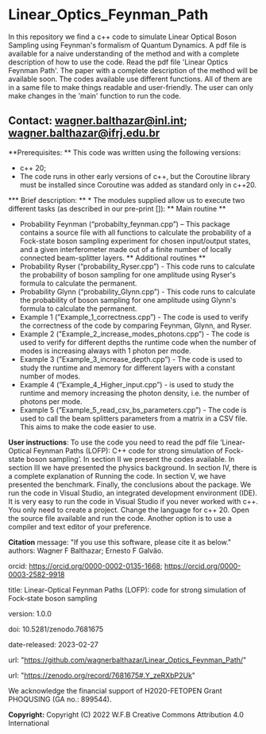 # Linear_Optics_Feynman_Path

In this repository we find a c++ code to simulate Linear Optical Boson Sampling using Feynman's formalism of Quantum Dynamics. 
A pdf file is available for a naive understanding of the method and with a complete description of how to use the code. Read the pdf file 'Linear Optics Feynman Path'. The paper with a complete description of the method will be available soon.
The codes available use different functions. All of them are in a same file to make things readable and user-friendly. The user can only make changes in the 'main' function to run the code.

Contact: wagner.balthazar@inl.int; wagner.balthazar@ifrj.edu.br
-------------------------------------------------------------------------------


**Prerequisites:
** This code was written using the following versions:
* c++ 20;
* The code runs in other early versions of c++, but the Coroutine library must be installed since Coroutine was added as standard only in c++20.

*** Brief description: ** *
The modules supplied allow us to execute two different tasks (as described in our pre-print []):
** Main routine **
* Probability Feynman (“probabilty_feynman.cpp”) – This package contains a source file with all functions to calculate the probability of a Fock-state boson sampling experiment for chosen input/output states, and a given interferometer made out of a finite number of locally connected beam-splitter layers.
** Additional routines **
* Probability Ryser (“probability_Ryser.cpp”) - This code runs to calculate the probability of boson sampling for one amplitude using Ryser's formula to calculate the permanent.
* Probability Glynn (“probability_Glynn.cpp”) - This code runs to calculate the probability of boson sampling for one amplitude using Glynn's formula to calculate the permanent. 
* Example 1 (”Example_1_correctness.cpp”) - The code is used to verify the correctness of the code by comparing Feynman, Glynn, and Ryser.
* Example 2 (”Example_2_increase_modes_photons.cpp”) - The code is used to verify for different depths the runtime code when the number of modes is increasing always
with 1 photon per mode. 
* Example 3 (”Example_3_increase_depth.cpp”) - The code is used to study the runtime and memory for different layers with a constant number of modes.
* Example 4 (”Example_4_Higher_input.cpp”) - is used to study the runtime and memory increasing the photon density, i.e. the number of photons per mode.
* Example 5 (”Example_5_read_csv_bs_parameters.cpp”) - The code is used to call the beam splitters parameters from a matrix in a CSV file. This aims to make the code easier to use.

**User instructions**:
To use the code you need to read the pdf file ‘Linear-Optical Feynman Paths (LOFP): C++ code for strong simulation of Fock-state boson sampling’. In section II we present the codes available. In section III we have presented the physics background. In section IV, there is a complete explanation of Running the code. In section V, we have presented the benchmark. Finally, the conclusions about the package.
We run the code in Visual Studio, an integrated development environment (IDE). It is very easy to run the code in Visual Studio if you never worked with c++. You only need to create a project. Change the language for c++ 20. Open the source file available and run the code. Another option is to use a compiler and text editor of your preference. 
  
**Citation**
message: "If you use this software, please cite it as below."
authors: Wagner F Balthazar; Ernesto F Galvão.
  
orcid: https://orcid.org/0000-0002-0135-1668; https://orcid.org/0000-0003-2582-9918
  
title: Linear-Optical Feynman Paths (LOFP): code for strong simulation of Fock-state boson sampling

version: 1.0.0

doi: 10.5281/zenodo.7681675

date-released: 2023-02-27

url: "https://github.com/wagnerbalthazar/Linear_Optics_Feynman_Path/"
     
url: "https://zenodo.org/record/7681675#.Y_zeRXbP2Uk"

We acknowledge the financial support of H2020-FETOPEN Grant PHOQUSING (GA no.: 899544).

**Copyright:**
Copyright (C) 2022  W.F.B
Creative Commons Attribution 4.0 International
